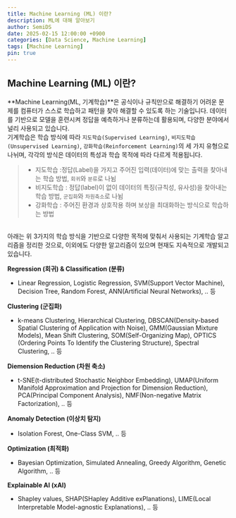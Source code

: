 ```yaml
---
title: Machine Learning (ML) 이란?
description: ML에 대해 알아보기
author: SemiDS
date: 2025-02-15 12:00:00 +0900
categories: [Data Science, Machine Learning]
tags: [Machine Learning]
pin: true
---
```


## Machine Learning (ML) 이란?
**Machine Learning(ML, 기계학습)**은 공식이나 규칙만으로 해결하기 어려운 문제를 컴퓨터가 스스로 학습하고 패턴을 찾아 해결할 수 있도록 하는 기술입니다. 데이터를 기반으로 모델을 훈련시켜 정답을 예측하거나 분류하는데 활용되며, 다양한 분야에서 널리 사용되고 있습니다.  
기계학습은 학습 방식에 따라 `지도학습(Supervised Learning)`, `비지도학습(Unsupervised Learning)`, `강화학습(Reinforcement Learning)`의 세 가지 유형으로 나뉘며, 각각의 방식은 데이터의 특성과 학습 목적에 따라 다르게 적용됩니다.

>- 지도학습 :정답(Label)을 가지고 주어진 입력(데이터)에 맞는 출력을 찾아내는 학습 방법, `회귀`와 `분류`로 나뉨
>- 비지도학습 : 정답(label)이 없이 데이터의 특징(규칙성, 유사성)을 찾아내는 학습 방법, `군집화`와 `차원축소`로 나뉨
>- 강화학습 : 주어진 환경과 상호작용 하며 보상을 최대화하는 방식으로 학습하는 방법

<br>
아래는 위 3가지의 학습 방식을 기반으로 다양한 목적에 맞춰서 사용되는 기계학습 알고리즘을 정리한 것으로, 이외에도 다양한 알고리즘이 있으며 현재도 지속적으로 개발되고 있습니다.

**Regression (회귀) & Classification (분류)**
- Linear Regression, Logistic Regression, SVM(Support Vector Machine), Decision Tree, Random Forest, ANN(Artificial Neural Networks), .. 등

**Clustering (군집화)**
- k-means Clustering, Hierarchical Clustering, DBSCAN(Density-based Spatial Clustering of Application with Noise), GMM(Gaussian Mixture Models), Mean Shift Clustering, SOM(Self-Organizing Map), OPTICS (Ordering Points To Identify the Clustering Structure), Spectral Clustering, .. 등

**Diemension Reduction (차원 축소)**
- t-SNE(t-distributed Stochastic Neighbor Embedding), UMAP(Uniform Manifold Approximation and Projection for Dimension Reduction), PCA(Principal Component Analysis), NMF(Non-negative Matrix Factorization), .. 등

**Anomaly Detection (이상치 탐지)**
- Isolation Forest, One-Class SVM, .. 등

**Optimization (최적화)**
- Bayesian Optimization, Simulated Annealing, Greedy Algorithm, Genetic Algorithm, .. 등

**Explainable AI (xAI)**
- Shapley values, SHAP(SHapley Additive exPlanations), LIME(Local Interpretable Model-agnostic Explanations), .. 등


